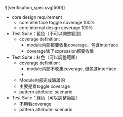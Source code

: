 ![[verification_spec.svg|500]]

- core design requirement
	- core interface toggle coverage 100%
	- core internal design coverage 100%
- Test Suite：藍色（不可以調整範圍）
	- coverage definition:
		- module内部都要收集coverage，包含interface
		- coverage除了expression都要收集
- Test Suite：紅色（可以調整範圍）
	- coverage definition:
		- module内部不收集coverage, 但包含interface
		- 
	- Module内部完成驗證的
	- 主要是看toggle coverage
	- pattern attribute: scenario
- Test Suite：綠色（可以調整範圍）
	- 不用看coverage
	-  pattern attribute: scenario